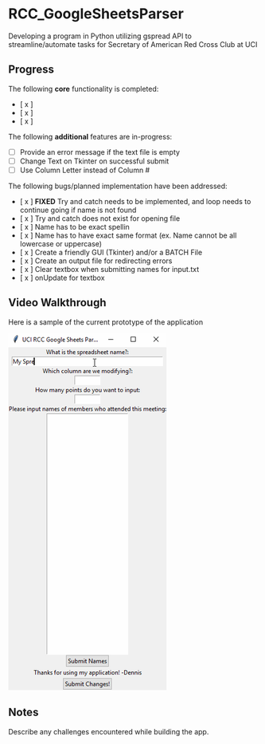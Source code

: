 # RCC_GoogleSheetsParser
Developing a program in Python utilizing gspread API to streamline/automate tasks for Secretary of American Red Cross Club at UCI

## Progress

The following **core** functionality is completed:

* [ x ] 
* [ x ] 
* [ x ] 

The following **additional** features are in-progress:

* [ ] Provide an error message if the text file is empty
* [ ] Change Text on Tkinter on successful submit
* [ ] Use Column Letter instead of Column #

The following bugs/planned implementation have been addressed:
* [ x ] **FIXED** Try and catch needs to be implemented, and loop needs to continue going if name is not found
* [ x ] Try and catch does not exist for opening file
* [ x ] Name has to be exact spellin
* [ x ] Name has to have exact same format (ex. Name cannot be all lowercase or uppercase)
* [ x ] Create a friendly GUI (Tkinter) and/or a BATCH File
* [ x ] Create an output file for redirecting errors
* [ x ] Clear textbox when submitting names for input.txt
* [ x ] onUpdate for textbox

## Video Walkthrough

Here is a sample of the current prototype of the application

<img src='walkthrough.gif' title='Video Walkthrough' width='' alt='Video Walkthrough' />

## Notes

Describe any challenges encountered while building the app.